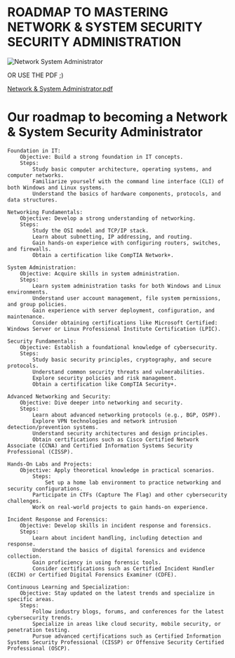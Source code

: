 # ROADMAP TO MASTERING NETWORK & SYSTEM SECURITY SECURITY ADMINISTRATION
![Network   System Administrator](https://github.com/d3vobed/EverythingCyb3R/assets/66479041/3b87a55a-9e76-4d45-9575-2156275e2592)

OR USE THE PDF ;)

[Network & System Administrator.pdf](https://github.com/d3vobed/EverythingCyb3R/files/13626085/Network.System.Administrator.pdf)


# Our roadmap to becoming a Network & System Security Administrator
    
    Foundation in IT:
        Objective: Build a strong foundation in IT concepts.
        Steps:
            Study basic computer architecture, operating systems, and computer networks.
            Familiarize yourself with the command line interface (CLI) of both Windows and Linux systems.
            Understand the basics of hardware components, protocols, and data structures.

    Networking Fundamentals:
        Objective: Develop a strong understanding of networking.
        Steps:
            Study the OSI model and TCP/IP stack.
            Learn about subnetting, IP addressing, and routing.
            Gain hands-on experience with configuring routers, switches, and firewalls.
            Obtain a certification like CompTIA Network+.

    System Administration:
        Objective: Acquire skills in system administration.
        Steps:
            Learn system administration tasks for both Windows and Linux environments.
            Understand user account management, file system permissions, and group policies.
            Gain experience with server deployment, configuration, and maintenance.
            Consider obtaining certifications like Microsoft Certified: Windows Server or Linux Professional Institute Certification (LPIC).

    Security Fundamentals:
        Objective: Establish a foundational knowledge of cybersecurity.
        Steps:
            Study basic security principles, cryptography, and secure protocols.
            Understand common security threats and vulnerabilities.
            Explore security policies and risk management.
            Obtain a certification like CompTIA Security+.

    Advanced Networking and Security:
        Objective: Dive deeper into networking and security.
        Steps:
            Learn about advanced networking protocols (e.g., BGP, OSPF).
            Explore VPN technologies and network intrusion detection/prevention systems.
            Understand security architectures and design principles.
            Obtain certifications such as Cisco Certified Network Associate (CCNA) and Certified Information Systems Security Professional (CISSP).

    Hands-On Labs and Projects:
        Objective: Apply theoretical knowledge in practical scenarios.
            Steps:
                Set up a home lab environment to practice networking and security configurations.
            Participate in CTFs (Capture The Flag) and other cybersecurity challenges.
            Work on real-world projects to gain hands-on experience.

    Incident Response and Forensics:
        Objective: Develop skills in incident response and forensics.
        Steps:
            Learn about incident handling, including detection and response.
            Understand the basics of digital forensics and evidence collection.
            Gain proficiency in using forensic tools.
            Consider certifications such as Certified Incident Handler (ECIH) or Certified Digital Forensics Examiner (CDFE).

    Continuous Learning and Specialization:
        Objective: Stay updated on the latest trends and specialize in specific areas.
        Steps:
            Follow industry blogs, forums, and conferences for the latest cybersecurity trends.
            Specialize in areas like cloud security, mobile security, or penetration testing.
            Pursue advanced certifications such as Certified Information Systems Security Professional (CISSP) or Offensive Security Certified Professional (OSCP).
